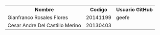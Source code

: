 
<table><tr><th>Nombre</th><th>Codigo</th><th>Usuario GitHub</th></tr><tr><tr>
<td>Gianfranco Rosales Flores</td><td>20141199</td><td>geefe</td> </tr>
<tr><td>Cesar Andre Del Castillo Merino</td><td>20130403</td></tr>
